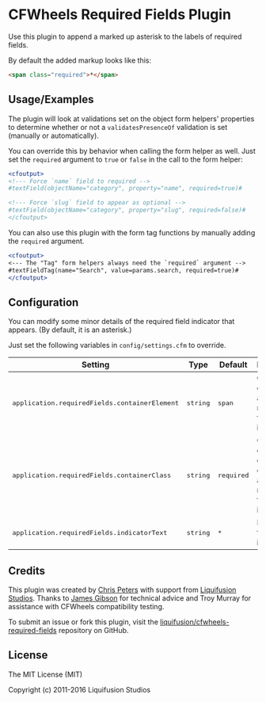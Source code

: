 # CFWheels Required Fields Plugin

Use this plugin to append a marked up asterisk to the labels of required fields.

By default the added markup looks like this:

```html
<span class="required">*</span>
```

## Usage/Examples

The plugin will look at validations set on the object form helpers' properties
to determine whether or not a `validatesPresenceOf` validation is set
(manually or automatically).

You can override this by behavior when calling the form helper as well. Just set
the `required` argument to `true` or `false` in the call to the form helper:

```coldfusion
<cfoutput>
<!--- Force `name` field to required -->
#textField(objectName="category", property="name", required=true)#

<!--- Force `slug` field to appear as optional -->
#textField(objectName="category", property="slug", required=false)#
</cfoutput>
```

You can also use this plugin with the form tag functions by manually adding the
`required` argument.

```coldfusion
<cfoutput>
<--- The "Tag" form helpers always need the `required` argument -->
#textFieldTag(name="Search", value=params.search, required=true)#
</cfoutput>
```

## Configuration

You can modify some minor details of the required field indicator that appears.
(By default, it is an asterisk.)

Just set the following variables in `config/settings.cfm` to override.

<table>
	<thead>
		<tr>
			<th>Setting</th>
			<th>Type</th>
			<th>Default</th>
			<th>Description</th>
		</tr>
	</thead>
	<tbody>
		<tr>
			<td><tt>application.requiredFields.containerElement</tt></td>
			<td><tt>string</tt></td>
			<td><tt>span</tt></td>
			<td>Container element around required field indicator.</td>
		</tr>
		<tr>
			<td><tt>application.requiredFields.containerClass</tt></td>
			<td><tt>string</tt></td>
			<td><tt>required</tt></td>
			<td>Class set on container element around required field indicator.</td>
		</tr>
		<tr>
			<td><tt>application.requiredFields.indicatorText</tt></td>
			<td><tt>string</tt></td>
			<td><tt>*</tt></td>
			<td>Required field indicator.</td>
		</tr>
	</tbody>
</table>

## Credits

This plugin was created by [Chris Peters][1]</a> with support from
[Liquifusion Studios][2]. Thanks to [James Gibson][3] for technical advice and
Troy Murray for assistance with CFWheels compatibility testing. 

To submit an issue or fork this plugin, visit the
[liquifusion/cfwheels-required-fields][4] repository on GitHub.

## License

The MIT License (MIT)

Copyright (c) 2011-2016 Liquifusion Studios


[1]: http://www.chrisdpeters.com/
[2]: http://liquifusion.com/
[3]: http://www.iamjamesgibson.com/
[4]: https://github.com/liquifusion/cfwheels-required-fields
